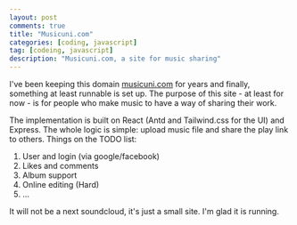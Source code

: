 ```yaml
---
layout: post
comments: true
title: "Musicuni.com"
categories: [coding, javascript]
tag: [codeing, javascript]
description: "Musicuni.com, a site for music sharing"
---
```


I've been keeping this domain [musicuni.com](https://www.musicuni.com) for years and finally, something at least runnable is set up. The purpose of this site - at least for now - is for people who make music to have a way of sharing their work.

The implementation is built on React (Antd and Tailwind.css for the UI) and Express. The whole logic is simple: upload music file and share the play link to others. Things on the TODO list:

1. User and login (via google/facebook)
2. Likes and comments
3. Album support
4. Online editing (Hard)
5. ...

It will not be a next soundcloud, it's just a small site. I'm glad it is running.
